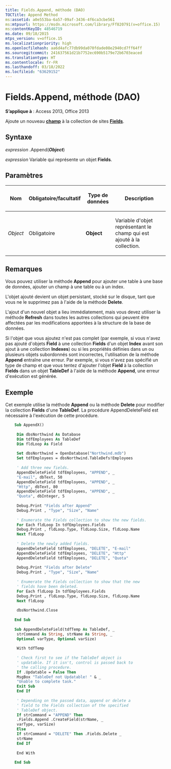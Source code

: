 ```yaml
---
title: Fields.Append, méthode (DAO)
TOCTitle: Append Method
ms:assetid: a0e553ba-6a57-09af-3436-4f6ca3cbe561
ms:mtpsurl: https://msdn.microsoft.com/library/Ff820791(v=office.15)
ms:contentKeyID: 48546719
ms.date: 09/18/2015
mtps_version: v=office.15
ms.localizationpriority: high
ms.openlocfilehash: aa6d4afc77db99da070fdade08e2940cd7ff64ff
ms.sourcegitcommit: 241637561d21b7752ec690b5179e72b6703eaced
ms.translationtype: HT
ms.contentlocale: fr-FR
ms.lasthandoff: 03/18/2022
ms.locfileid: "63629152"
---
```

# <a name="fieldsappend-method-dao"></a>Fields.Append, méthode (DAO)

**S’applique à** : Access 2013, Office 2013

Ajoute un nouveau **[champ](field-object-dao.md)** à la collection de sites **[Fields](fields-collection-dao.md)**.

## <a name="syntax"></a>Syntaxe

*expression* .Append(***Object***)

*expression* Variable qui représente un objet **Fields**.

## <a name="parameters"></a>Paramètres

<table>
<colgroup>
<col />
<col />
<col />
<col />
</colgroup>
<thead>
<tr class="header">
<th><p>Nom</p></th>
<th><p>Obligatoire/facultatif</p></th>
<th><p>Type de données</p></th>
<th><p>Description</p></th>
</tr>
</thead>
<tbody>
<tr class="odd">
<td><p><em>Object</em></p></td>
<td><p>Obligatoire</p></td>
<td><p><strong>Object</strong></p></td>
<td><p>Variable d'objet représentant le champ qui est ajouté à la collection.</p></td>
</tr>
</tbody>
</table>


## <a name="remarks"></a>Remarques

Vous pouvez utiliser la méthode **Append** pour ajouter une table à une base de données, ajouter un champ à une table ou à un index.

L'objet ajouté devient un objet persistant, stocké sur le disque, tant que vous ne le supprimez pas à l'aide de la méthode **Delete**.

L'ajout d'un nouvel objet a lieu immédiatement, mais vous devez utiliser la méthode **Refresh** dans toutes les autres collections qui peuvent être affectées par les modifications apportées à la structure de la base de données.

Si l'objet que vous ajoutez n'est pas complet (par exemple, si vous n'avez pas ajouté d'objets **Field** à une collection **Fields** d'un objet **Index** avant son ajout à une collection **Indexes**) ou si les propriétés définies dans un ou plusieurs objets subordonnés sont incorrectes, l'utilisation de la méthode **Append** entraîne une erreur. Par exemple, si vous n'avez pas spécifié un type de champ et que vous tentez d'ajouter l'objet **Field** à la collection **Fields** dans un objet **TableDef** à l'aide de la méthode **Append**, une erreur d'exécution est générée.

## <a name="example"></a>Exemple

Cet exemple utilise la méthode **Append** ou la méthode **Delete** pour modifier la collection **Fields** d'une **TableDef**. La procédure AppendDeleteField est nécessaire à l'exécution de cette procédure.

```vb
    Sub AppendX() 
     
     Dim dbsNorthwind As Database 
     Dim tdfEmployees As TableDef 
     Dim fldLoop As Field 
     
     Set dbsNorthwind = OpenDatabase("Northwind.mdb") 
     Set tdfEmployees = dbsNorthwind.TableDefs!Employees 
     
     ' Add three new fields. 
     AppendDeleteField tdfEmployees, "APPEND", _ 
     "E-mail", dbText, 50 
     AppendDeleteField tdfEmployees, "APPEND", _ 
     "Http", dbText, 80 
     AppendDeleteField tdfEmployees, "APPEND", _ 
     "Quota", dbInteger, 5 
     
     Debug.Print "Fields after Append" 
     Debug.Print , "Type", "Size", "Name" 
     
     ' Enumerate the Fields collection to show the new fields. 
     For Each fldLoop In tdfEmployees.Fields 
     Debug.Print , fldLoop.Type, fldLoop.Size, fldLoop.Name 
     Next fldLoop 
     
     ' Delete the newly added fields. 
     AppendDeleteField tdfEmployees, "DELETE", "E-mail" 
     AppendDeleteField tdfEmployees, "DELETE", "Http" 
     AppendDeleteField tdfEmployees, "DELETE", "Quota" 
     
     Debug.Print "Fields after Delete" 
     Debug.Print , "Type", "Size", "Name" 
     
     ' Enumerate the Fields collection to show that the new 
     ' fields have been deleted. 
     For Each fldLoop In tdfEmployees.Fields 
     Debug.Print , fldLoop.Type, fldLoop.Size, fldLoop.Name 
     Next fldLoop 
     
     dbsNorthwind.Close 
     
    End Sub 
     
    Sub AppendDeleteField(tdfTemp As TableDef, _ 
     strCommand As String, strName As String, _ 
     Optional varType, Optional varSize) 
     
     With tdfTemp 
     
     ' Check first to see if the TableDef object is 
     ' updatable. If it isn't, control is passed back to 
     ' the calling procedure. 
     If .Updatable = False Then 
     MsgBox "TableDef not Updatable! " & _ 
     "Unable to complete task." 
     Exit Sub 
     End If 
     
     ' Depending on the passed data, append or delete a 
     ' field to the Fields collection of the specified 
     ' TableDef object. 
     If strCommand = "APPEND" Then 
     .Fields.Append .CreateField(strName, _ 
     varType, varSize) 
     Else 
     If strCommand = "DELETE" Then .Fields.Delete _ 
     strName 
     End If 
     
     End With 
     
    End Sub
```
